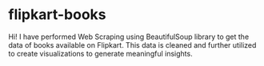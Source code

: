 # flipkart-books
Hi! I have performed Web Scraping using BeautifulSoup library to get the data of books available on Flipkart. This data is cleaned and further utilized to create visualizations to generate meaningful insights.
